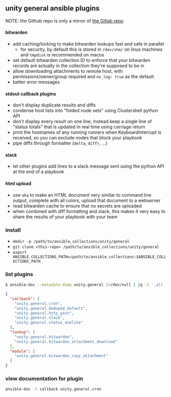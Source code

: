 ## unity general ansible plugins

NOTE: the Github repo is only a mirror of [the Gitlab repo](https://gitlab.rc.umass.edu/unity/ansible-collections/general)

#### bitwarden

* add caching/locking to make bitwarden lookups fast and safe in parallel
    * for security, by default this is stored in `/dev/shm/` on linux machines and `tmpdisk` is recommended on macos
* set default bitwarden collection ID to enforce that your bitwarden records are actually in the collection they're supposed to be in
* allow downloading attachments to remote host, with permissions/owner/group required and `no_log: true` as the default
* better error messages

#### stdout callback plugins

* don't display duplicate results and diffs
* condense host lists into "folded node sets" using Clustershell python API
* don't display every result on one line, instead keep a single line of "status totals" that is updated in real time using carriage return
* print the hostnames of any running runners when KeyboardInterrupt is received, so you can exclude nodes that block your playbook
* pipe diffs through formatter (`delta`, `diffr`, ...)

#### slack

* let other plugins add lines to a slack message sent using the python API at the end of a playbook

#### html upload

* use `aha` to make an HTML document very similar to command line output, complete with all colors, upload that document to a webserver
* read bitwarden cache to ensure that no secrets are uploaded
* when combined with diff formatting and slack, this makes it very easy to share the results of your playbook with your team

### install

* `mkdir -p /path/to/ansible_collections/unity/general`
* `git clone <this-repo> /path/to/ansible_collections/unity/general`
* `export ANSIBLE_COLLECTIONS_PATH=/path/to/ansible_collections:$ANSIBLE_COLLECTIONS_PATH`

### list plugins
```sh
$ ansible-doc --metadata-dump unity.general 2>/dev/null | jq -C '.all | with_entries(select(.key != "keyword" and (.value | keys | length) > 0) | .value |= keys)'
```
```json
{
  "callback": [
    "unity.general.cron",
    "unity.general.deduped_default",
    "unity.general.http_post",
    "unity.general.slack",
    "unity.general.status_oneline"
  ],
  "lookup": [
    "unity.general.bitwarden",
    "unity.general.bitwarden_attachment_download"
  ],
  "module": [
    "unity.general.bitwarden_copy_attachment"
  ]
}
```

### view documentation for plugin
```sh
ansible-doc -t callback unity.general.cron
```
